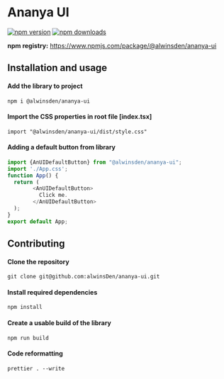 # Ananya UI

[![npm version](https://img.shields.io/npm/v/redux.svg?style=flat-square)](https://www.npmjs.com/package/@alwinsden/ananya-ui)
[![npm downloads](https://img.shields.io/npm/dm/redux.svg?style=flat-square)](https://www.npmjs.com/package/@alwinsden/ananya-ui)

**npm registry:** https://www.npmjs.com/package/@alwinsden/ananya-ui

## Installation and usage

#### Add the library to project
```shell
npm i @alwinsden/ananya-ui
```
#### Import the CSS properties in root file [index.tsx]
```shell
import "@alwinsden/ananya-ui/dist/style.css"
```

#### Adding a default button from library
```javascript
import {AnUIDefaultButton} from "@alwinsden/ananya-ui";
import './App.css';
function App() {
  return (
        <AnUIDefaultButton>
          Click me.
        </AnUIDefaultButton>
  );
}
export default App;

```

## Contributing

#### Clone the repository
```shell
git clone git@github.com:alwinsDen/ananya-ui.git
```

#### Install required dependencies
```shell
npm install
```

#### Create a usable build of the library
```shell
npm run build
```

#### Code reformatting
```shell
prettier . --write
```
